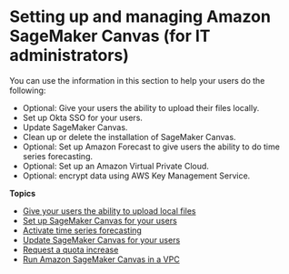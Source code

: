 # Setting up and managing Amazon SageMaker Canvas \(for IT administrators\)<a name="canvas-setting-up"></a>

You can use the information in this section to help your users do the following:
+ Optional: Give your users the ability to upload their files locally\.
+ Set up Okta SSO for your users\.
+ Update SageMaker Canvas\.
+ Clean up or delete the installation of SageMaker Canvas\.
+ Optional: Set up Amazon Forecast to give users the ability to do time series forecasting\.
+ Optional: Set up an Amazon Virtual Private Cloud\.
+ Optional: encrypt data using AWS Key Management Service\.

**Topics**
+ [Give your users the ability to upload local files](canvas-set-up-local-upload.md)
+ [Set up SageMaker Canvas for your users](setting-up-canvas-sso.md)
+ [Activate time series forecasting](canvas-set-up-forecast.md)
+ [Update SageMaker Canvas for your users](canvas-update.md)
+ [Request a quota increase](canvas-requesting-quota-increases.md)
+ [Run Amazon SageMaker Canvas in a VPC](canvas-vpc.md)
